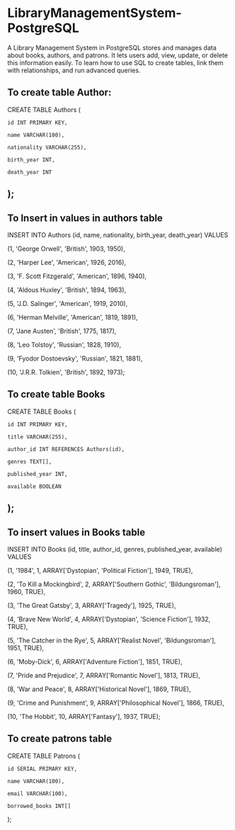 # LibraryManagementSystem-PostgreSQL
A Library Management System in PostgreSQL stores and manages data about books, authors, and patrons. 
It lets users add, view, update, or delete this information easily. To learn how to use SQL to create tables, 
link them with relationships, and run advanced queries.

To create table Author:
-
CREATE TABLE Authors (

    id INT PRIMARY KEY,
	
    name VARCHAR(100),
	
    nationality VARCHAR(255),
	
    birth_year INT,
	
    death_year INT
);
-
To Insert in values in authors table
-
INSERT INTO Authors (id, name, nationality, birth_year, death_year) VALUES

(1, 'George Orwell', 'British', 1903, 1950),

(2, 'Harper Lee', 'American', 1926, 2016),

(3, 'F. Scott Fitzgerald', 'American', 1896, 1940),

(4, 'Aldous Huxley', 'British', 1894, 1963),

(5, 'J.D. Salinger', 'American', 1919, 2010),

(6, 'Herman Melville', 'American', 1819, 1891),

(7, 'Jane Austen', 'British', 1775, 1817),

(8, 'Leo Tolstoy', 'Russian', 1828, 1910),

(9, 'Fyodor Dostoevsky', 'Russian', 1821, 1881),

(10, 'J.R.R. Tolkien', 'British', 1892, 1973);


To create table Books
-
CREATE TABLE Books (

    id INT PRIMARY KEY,
	
    title VARCHAR(255),
	
    author_id INT REFERENCES Authors(id),
	
    genres TEXT[],
	
    published_year INT,
	
    available BOOLEAN
);
-
To insert values in Books table
-
INSERT INTO Books (id, title, author_id, genres, published_year, available) VALUES 

(1, '1984', 1, ARRAY['Dystopian', 'Political Fiction'], 1949, TRUE),

(2, 'To Kill a Mockingbird', 2, ARRAY['Southern Gothic', 'Bildungsroman'], 1960, TRUE),

(3, 'The Great Gatsby', 3, ARRAY['Tragedy'], 1925, TRUE),

(4, 'Brave New World', 4, ARRAY['Dystopian', 'Science Fiction'], 1932, TRUE),

(5, 'The Catcher in the Rye', 5, ARRAY['Realist Novel', 'Bildungsroman'], 1951, TRUE),

(6, 'Moby-Dick', 6, ARRAY['Adventure Fiction'], 1851, TRUE),

(7, 'Pride and Prejudice', 7, ARRAY['Romantic Novel'], 1813, TRUE),

(8, 'War and Peace', 8, ARRAY['Historical Novel'], 1869, TRUE),

(9, 'Crime and Punishment', 9, ARRAY['Philosophical Novel'], 1866, TRUE),

(10, 'The Hobbit', 10, ARRAY['Fantasy'], 1937, TRUE);

To create patrons table 
-

CREATE TABLE Patrons (

    id SERIAL PRIMARY KEY,
	
    name VARCHAR(100),
	
    email VARCHAR(100),
	
    borrowed_books INT[]
);
